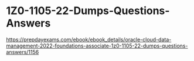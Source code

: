 # 1Z0-1105-22-Dumps-Questions-Answers
https://prepdayexams.com/ebook/ebook_details/oracle-cloud-data-management-2022-foundations-associate-1z0-1105-22-dumps-questions-answers/1156
